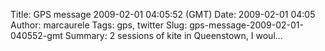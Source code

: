 Title: GPS message 2009-02-01 04:05:52 (GMT)
Date: 2009-02-01 04:05
Author: marcaurele
Tags: gps, twitter
Slug: gps-message-2009-02-01-040552-gmt
Summary: 2 sessions of kite in Queenstown, I woul...

<div id="gmap_20090131_200552" class="gmap"></div><script type="text/javascript">var gmap_20090131_200552={latitude:-45.0379,longitude:168.649,date:"2009-02-01 04:05:52 GMT",message:"2 sessions of kite in Queenstown, I wouldn't thought I could kite here. Good waves! Good day!!!"};</script><script type="text/javascript" src="http://maps.google.com/maps?file=api&v=2&key=ABQIAAAAQAIOvERX26PIpIrh8sl_gRTtWEQBmOtJcMt1yzdnv7RWxqz1XxS_KYfmkM8Ye2Ypnzn4_F4H1HTKLQ"></script><script type="text/javascript" src="/theme/js/syl_googlemaps.js"></script>
